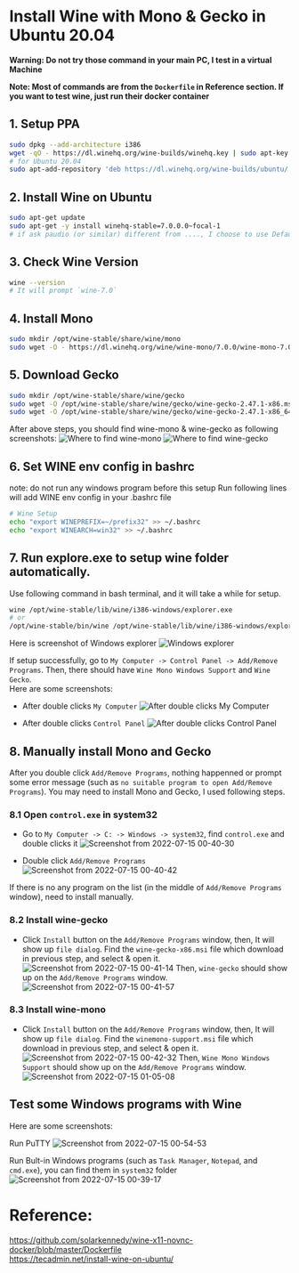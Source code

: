 # Install Wine with Mono & Gecko in Ubuntu 20.04
**Warning: Do not try those command in your main PC, I test in a virtual Machine**

**Note: Most of commands are from the `Dockerfile` in Reference section. If you want to test wine, just run their docker container**

## 1. Setup PPA

```bash
sudo dpkg --add-architecture i386
wget -qO - https://dl.winehq.org/wine-builds/winehq.key | sudo apt-key add -
# for Ubuntu 20.04
sudo apt-add-repository 'deb https://dl.winehq.org/wine-builds/ubuntu/ focal main'
```

## 2. Install Wine on Ubuntu
```bash
sudo apt-get update
sudo apt-get -y install winehq-stable=7.0.0.0~focal-1
# if ask paudio (or similar) different from ...., I choose to use Default [N]
```

## 3. Check Wine Version
```bash
wine --version
# It will prompt `wine-7.0`
```

## 4. Install Mono
```bash
sudo mkdir /opt/wine-stable/share/wine/mono
sudo wget -O - https://dl.winehq.org/wine/wine-mono/7.0.0/wine-mono-7.0.0-x86.tar.xz | sudo tar -xJv -C /opt/wine-stable/share/wine/mono
```

## 5. Download Gecko
```bash
sudo mkdir /opt/wine-stable/share/wine/gecko
sudo wget -O /opt/wine-stable/share/wine/gecko/wine-gecko-2.47.1-x86.msi https://dl.winehq.org/wine/wine-gecko/2.47.1/wine-gecko-2.47.1-x86.msi
sudo wget -O /opt/wine-stable/share/wine/gecko/wine-gecko-2.47.1-x86_64.msi https://dl.winehq.org/wine/wine-gecko/2.47.1/wine-gecko-2.47.1-x86_64.msi
```

After above steps, you should find wine-mono & wine-gecko as following screenshots:
![Where to find wine-mono](https://user-images.githubusercontent.com/5998887/215333623-72daf85f-487d-42f7-9354-19a04c8a7cc8.png)
![Where to find wine-gecko](https://user-images.githubusercontent.com/5998887/215333696-fddc1753-ea59-45f4-914a-a6afbe66603d.png)


## 6. Set WINE env config in bashrc
note: do not run any windows program before this setup
Run following lines will add WINE env config in your .bashrc file

``` bash
# Wine Setup
echo "export WINEPREFIX=~/prefix32" >> ~/.bashrc
echo "export WINEARCH=win32" >> ~/.bashrc
```

## 7. Run explore.exe to setup wine folder automatically.
Use following command in bash terminal, and it will take a while for setup.
``` bash
wine /opt/wine-stable/lib/wine/i386-windows/explorer.exe
# or
/opt/wine-stable/bin/wine /opt/wine-stable/lib/wine/i386-windows/explorer.exe
```
Here is screenshot of Windows explorer
![Windows explorer](https://user-images.githubusercontent.com/5998887/215333856-23f5af37-8ce1-497a-baf0-35adfaf1b1e8.png)


If setup successfully, go to `My Computer -> Control Panel -> Add/Remove Programs`.
Then, there should have `Wine Mono Windows Support` and `Wine Gecko`.  
Here are some screenshots:
* After double clicks `My Computer`
![After double clicks My Computer](https://user-images.githubusercontent.com/5998887/215334393-f71e9de6-f75d-4511-bbe9-c42a41684b7a.png)

* After double clicks `Control Panel`
![After double clicks Control Panel](https://user-images.githubusercontent.com/5998887/215334465-bcb07e8b-0b0d-451d-90d9-2a8694481fb8.png)


## 8. Manually install Mono and Gecko
After you double click `Add/Remove Programs`, nothing happenned or prompt some error message (such as `no suitable program to open Add/Remove Programs`). You may need to install Mono and Gecko, I used following steps.

### 8.1 Open `control.exe` in system32
* Go to `My Computer -> C: -> Windows -> system32`, find `control.exe` and double clicks it
![Screenshot from 2022-07-15 00-40-30](https://user-images.githubusercontent.com/5998887/215335790-95a1a869-e8e7-449d-ab66-82e6cb9043bf.png)

* Double click `Add/Remove Programs`
![Screenshot from 2022-07-15 00-40-42](https://user-images.githubusercontent.com/5998887/215335836-912b454a-fc5b-42ab-942f-415a63a4c1c9.png)

If there is no any program on the list (in the middle of `Add/Remove Programs` window), need to install manually.

### 8.2 Install wine-gecko
* Click `Install` button on the `Add/Remove Programs` window, then, It will show up `file dialog`. Find the `wine-gecko-x86.msi` file which download in previous step, and select & open it.
![Screenshot from 2022-07-15 00-41-14](https://user-images.githubusercontent.com/5998887/215336564-8a2c3221-5680-453e-8819-3bf779c3ed3a.png)
Then, `wine-gecko` should show up on the `Add/Remove Programs` window.
![Screenshot from 2022-07-15 00-41-57](https://user-images.githubusercontent.com/5998887/215336718-268be923-c9ff-464d-8689-d0484a1fe6a2.png)

### 8.3 Install wine-mono
* Click `Install` button on the `Add/Remove Programs` window, then, It will show up `file dialog`. Find the `winemono-support.msi` file which download in previous step, and select & open it.
![Screenshot from 2022-07-15 00-42-32](https://user-images.githubusercontent.com/5998887/215337220-e12f6973-634a-43ff-a6b7-8732cccf5dc9.png)
Then, `Wine Mono Windows Support` should show up on the `Add/Remove Programs` window.
![Screenshot from 2022-07-15 01-05-08](https://user-images.githubusercontent.com/5998887/215337313-2aafcb7c-0247-4a8c-b825-6e104f8d7263.png)

## Test some Windows programs with Wine
Here are some screenshots:

Run PuTTY
![Screenshot from 2022-07-15 00-54-53](https://user-images.githubusercontent.com/5998887/215337461-273aeb17-d8da-4f0b-8008-e5a23791db6b.png)

Run Bult-in Windows programs (such as `Task Manager`, `Notepad`, and `cmd.exe`), you can find them in `system32` folder
![Screenshot from 2022-07-15 00-39-17](https://user-images.githubusercontent.com/5998887/215337580-0dba36fb-c2f4-4ff8-9fdd-d27b9afbf950.png)


# Reference:
https://github.com/solarkennedy/wine-x11-novnc-docker/blob/master/Dockerfile  
https://tecadmin.net/install-wine-on-ubuntu/   
